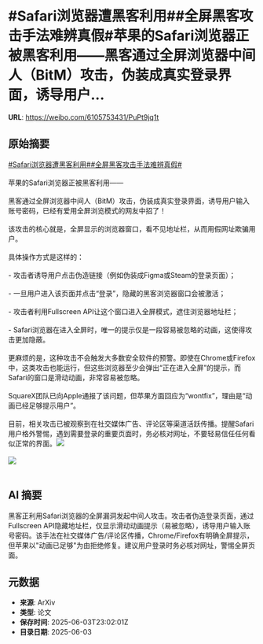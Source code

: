 # #Safari浏览器遭黑客利用##全屏黑客攻击手法难辨真假#苹果的Safari浏览器正被黑客利用——黑客通过全屏浏览器中间人（BitM）攻击，伪装成真实登录界面，诱导用户...

**URL**: https://weibo.com/6105753431/PuPt9jq1t

## 原始摘要

<a href="https://m.weibo.cn/search?containerid=231522type%3D1%26t%3D10%26q%3D%23Safari%E6%B5%8F%E8%A7%88%E5%99%A8%E9%81%AD%E9%BB%91%E5%AE%A2%E5%88%A9%E7%94%A8%23&amp;extparam=%23Safari%E6%B5%8F%E8%A7%88%E5%99%A8%E9%81%AD%E9%BB%91%E5%AE%A2%E5%88%A9%E7%94%A8%23" data-hide=""><span class="surl-text">#Safari浏览器遭黑客利用#</span></a><a href="https://m.weibo.cn/search?containerid=231522type%3D1%26t%3D10%26q%3D%23%E5%85%A8%E5%B1%8F%E9%BB%91%E5%AE%A2%E6%94%BB%E5%87%BB%E6%89%8B%E6%B3%95%E9%9A%BE%E8%BE%A8%E7%9C%9F%E5%81%87%23&amp;extparam=%23%E5%85%A8%E5%B1%8F%E9%BB%91%E5%AE%A2%E6%94%BB%E5%87%BB%E6%89%8B%E6%B3%95%E9%9A%BE%E8%BE%A8%E7%9C%9F%E5%81%87%23" data-hide=""><span class="surl-text">#全屏黑客攻击手法难辨真假#</span></a><br><br>苹果的Safari浏览器正被黑客利用——<br><br>黑客通过全屏浏览器中间人（BitM）攻击，伪装成真实登录界面，诱导用户输入账号密码，已经有爱用全屏浏览模式的网友中招了！<br><br>该攻击的核心就是，全屏显示的浏览器窗口，看不见地址栏，从而用假网址欺骗用户。<br><br>具体操作方式是这样的：<br><br>- 攻击者诱导用户点击伪造链接（例如伪装成Figma或Steam的登录页面）；<br><br>- 一旦用户进入该页面并点击“登录”，隐藏的黑客浏览器窗口会被激活；<br><br>- 攻击者利用Fullscreen API让这个窗口进入全屏模式，遮住浏览器地址栏；<br><br>- Safari浏览器在进入全屏时，唯一的提示仅是一段容易被忽略的动画，这使得攻击更加隐蔽。<br><br>更麻烦的是，这种攻击不会触发大多数安全软件的预警。即使在Chrome或Firefox中，这类攻击也能运行，但这些浏览器至少会弹出“正在进入全屏”的提示，而Safari的窗口是滑动动画，非常容易被忽略。<br><br>SquareX团队已向Apple通报了该问题，但苹果方面回应为“wontfix”，理由是“动画已经足够提示用户”。<br><br>目前，相关攻击已被观察到在社交媒体广告、评论区等渠道活跃传播。提醒Safari用户格外警惕，遇到需要登录的重要页面时，务必核对网址，不要轻易信任任何看似正常的界面。<img style="" src="https://tvax1.sinaimg.cn/large/006Fd7o3gy1i226q2yuwmj31ac0og13r.jpg" referrerpolicy="no-referrer"><br><br><img style="" src="https://tvax1.sinaimg.cn/large/006Fd7o3gy1i226q4m7htj30zk0b446i.jpg" referrerpolicy="no-referrer"><br><br>

## AI 摘要

黑客正利用Safari浏览器的全屏漏洞发起中间人攻击。攻击者伪造登录页面，通过Fullscreen API隐藏地址栏，仅显示滑动动画提示（易被忽略），诱导用户输入账号密码。该手法在社交媒体广告/评论区传播，Chrome/Firefox有明确全屏提示，但苹果以"动画已足够"为由拒绝修复。建议用户登录时务必核对网址，警惕全屏页面。

## 元数据

- **来源**: ArXiv
- **类型**: 论文
- **保存时间**: 2025-06-03T23:02:01Z
- **目录日期**: 2025-06-03
